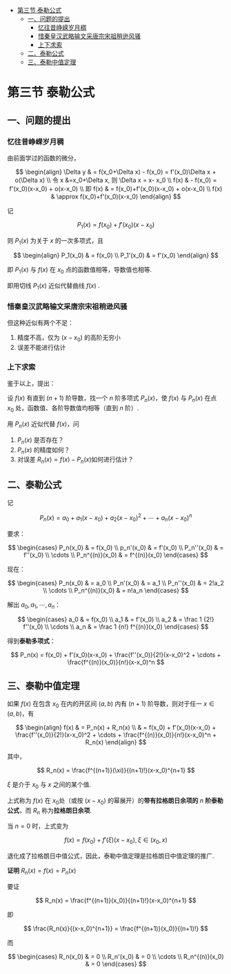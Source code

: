 - [第三节 泰勒公式](#第三节-泰勒公式)
  - [一、问题的提出](#一问题的提出)
    - [忆往昔峥嵘岁月稠](#忆往昔峥嵘岁月稠)
    - [惜秦皇汉武略输文采唐宗宋祖稍逊风骚](#惜秦皇汉武略输文采唐宗宋祖稍逊风骚)
    - [上下求索](#上下求索)
  - [二、泰勒公式](#二泰勒公式)
  - [三、泰勒中值定理](#三泰勒中值定理)

# 第三节 泰勒公式

## 一、问题的提出

### 忆往昔峥嵘岁月稠

由前面学过的函数的微分，

$$
\begin{align}
\Delta y & = f(x_0+\Delta x) - f(x_0) = f'(x_0)\Delta x + o(\Delta x) \\
令 x &=x_0+\Delta x, 则 \Delta x = x- x_0 \\
f(x) & - f(x_0) = f'(x_0)(x-x_0) + o(x-x_0) \\
即 f(x) & = f(x_0)+f'(x_0)(x-x_0) + o(x-x_0) \\
f(x) & \approx f(x_0)+f'(x_0)(x-x_0)
\end{align}
$$

记

$$
P_1(x) = f(x_0)+f'(x_0)(x-x_0)
$$

则 $P_1(x)$ 为关于 $x$ 的一次多项式，且

$$
\begin{align}
P_1(x_0) & = f(x_0) \\
P_1'(x_0) & = f'(x_0)
\end{align}
$$

即 $P_1(x)$ 与 $f(x)$ 在 $x_0$ 点的函数值相等，导数值也相等.

即用切线 $P_1(x)$ 近似代替曲线 $f(x)$ .

### 惜秦皇汉武略输文采唐宗宋祖稍逊风骚

但这种近似有两个不足：

1. 精度不高，仅为 $(x-x_0)$ 的高阶无穷小
2. 误差不能进行估计

### 上下求索

鉴于以上，提出：

设 $f(x)$ 有直到 $(n+1)$ 阶导数，找一个 $n$ 阶多项式 $P_n(x)$，使 $f(x)$ 与 $P_n(x)$ 在点 $x_0$ 处，函数值、各阶导数值均相等（直到 $n$ 阶）.

用 $P_n(x)$ 近似代替 $f(x)$，问

1. $P_n(x)$ 是否存在？
2. $P_n(x)$ 的精度如何？
3. 对误差 $R_n(x) = f(x)-P_n(x)$如何进行估计？

## 二、泰勒公式

记

$$
P_n(x) = a_0 + a_1(x-x_0) + a_2(x-x_0)^2 + \cdots + a_n(x-x_0)^n
$$

要求：

$$
\begin{cases}
P_n(x_0) & = f(x_0) \\
p_n'(x_0) & = f'(x_0) \\
P_n''(x_0) & = f''(x_0) \\
\cdots \\
P_n^{(n)}(x_0) & = f^{(n)}(x_0)
\end{cases}
$$

现在：

$$
\begin{cases}
P_n(x_0) & = a_0 \\
P_n'(x_0) & = a_1 \\
P_n''(x_0) & = 2!a_2 \\
\cdots \\
P_n^{(n)}(x_0) & = n!a_n
\end{cases}
$$

解出 $a_0, a_1, \cdots, a_n$：

$$
\begin{cases}
a_0 & = f(x_0) \\
a_1 & = f'(x_0) \\
a_2 & = \frac 1 {2!} f''(x_0) \\
\cdots \\
a_n & = \frac 1 {n!} f^{(n)}(x_0)
\end{cases}
$$

得到**泰勒多项式**：

$$
P_n(x) = f(x_0) + f'(x_0)(x-x_0) + \frac{f''(x_0)}{2!}(x-x_0)^2 + \cdots + \frac{f^{(n)}(x_0)}{n!}(x-x_0)^n
$$

## 三、泰勒中值定理

如果 $f(x)$ 在包含 $x_0$ 在内的开区间 $(a,b)$ 内有 $(n+1)$ 阶导数，则对于任一 $x\in(a,b)$，有

$$
\begin{align}
f(x) & = P_n(x) + R_n(x) \\
& = f(x_0) + f'(x_0)(x-x_0) + \frac{f''(x_0)}{2!}(x-x_0)^2 + \cdots + \frac{f^{(n)}(x_0)}{n!}(x-x_0)^n + R_n(x)
\end{align}
$$

其中，

$$
R_n(x) = \frac{f^{(n+1)}(\xi)}{(n+1)!}(x-x_0)^{n+1}
$$

$\xi$ 是介于 $x_0$ 与 $x$ 之间的某个值.

上式称为 $f(x)$ 在 $x_0$处（或按 $(x-x_0)$ 的幂展开）的**带有拉格朗日余项的** $n$ **阶泰勒公式**，而 $R_n$ 称为**拉格朗日余项**.

当 $n=0$ 时，上式变为

$$
f(x)=f(x_0) + f'(\xi)(x-x_0), \xi \in (x_0, x)
$$

退化成了拉格朗日中值公式，因此，泰勒中值定理是拉格朗日中值定理的推广.

**证明** $R_n(x)=f(x)=P_n(x)$

要证

$$
R_n(x) = \frac{f^{(n+1)}(x_0)}{(n+1)!}(x-x_0)^{n+1}
$$

即

$$
\frac{R_n(x)}{(x-x_0)^{n+1}} = \frac{f^{(n+1)}(x_0)}{(n+1)!}
$$

而

$$
\begin{cases}
R_n(x_0) & = 0 \\
R_n'(x_0) & = 0 \\
\cdots \\
R_n^{(n)}(x_0) & = 0
\end{cases}
$$

